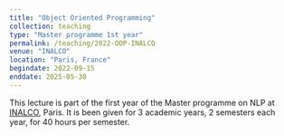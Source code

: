 ```yaml
---
title: "Object Oriented Programming"
collection: teaching
type: "Master programme 1st year"
permalink: /teaching/2022-OOP-INALCO
venue: "INALCO"
location: "Paris, France"
begindate: 2022-09-15
enddate: 2025-05-30
---
```


This lecture is part of the first year of the Master programme on NLP at
[INALCO](https://www.inalco.fr), Paris. 
It is been given for 3 academic years, 2 semesters each year, for 40 hours per semester.
